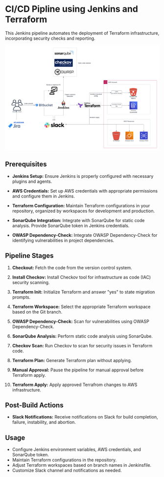 # CI/CD Pipline using Jenkins and Terraform

This Jenkins pipeline automates the deployment of Terraform infrastructure, incorporating security checks and reporting.

![Terraform Deployment](ci-cd-3.png)

## Prerequisites

- **Jenkins Setup:**
  Ensure Jenkins is properly configured with necessary plugins and agents.

- **AWS Credentials:**
  Set up AWS credentials with appropriate permissions and configure them in Jenkins.

- **Terraform Configuration:**
  Maintain Terraform configurations in your repository, organized by workspaces for development and production.

- **SonarQube Integration:**
  Integrate with SonarQube for static code analysis. Provide SonarQube token in Jenkins credentials.

- **OWASP Dependency-Check:**
  Integrate OWASP Dependency-Check for identifying vulnerabilities in project dependencies.

## Pipeline Stages

1. **Checkout:**
    Fetch the code from the version control system.

2. **Install Checkov:**
   Install Checkov tool for infrastructure as code (IAC) security scanning.

3. **Terraform Init:**
   Initialize Terraform and answer "yes" to state migration prompts.

4. **Terraform Workspace:**
   Select the appropriate Terraform workspace based on the Git branch.

5. **OWASP Dependency-Check:**
   Scan for vulnerabilities using OWASP Dependency-Check.

6. **SonarQube Analysis:**
   Perform static code analysis using SonarQube.

7. **Checkov Scan:**
   Run Checkov to scan for security issues in Terraform code.

8. **Terraform Plan:**
   Generate Terraform plan without applying.

9. **Manual Approval:**
   Pause the pipeline for manual approval before Terraform apply.

10. **Terraform Apply:**
    Apply approved Terrafrom changes to AWS infrastructure.

## Post-Build Actions

- **Slack Notifications:**
  Receive notifications on Slack for build completion, failure, instability, and abortion.

## Usage

- Configure Jenkins environment variables, AWS credentials, and SonarQube token.
- Maintain Terraform configurations in the repository.
- Adjust Terraform workspaces based on branch names in Jenkinsfile.
- Customize Slack channel and notifications as needed.
